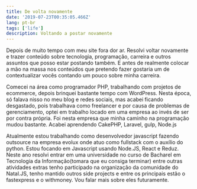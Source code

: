 ```yaml
---
title: De volta novamente
date: '2019-07-23T00:35:05.466Z'
lang: pt-br
tags: ['life']
description: Voltando a postar novamente
---
```


Depois de muito tempo com meu site fora dor ar. Resolvi voltar novamente e trazer conteúdo sobre tecnologia, programação, carreira e outros assuntos que posso estar postando também. E antes de realmente colocar a mão na massa nos conteúdos que pretendo fazer gostaria um de contextualizar vocês contando um pouco sobre minha carreira.

Comecei na área como programador PHP, trabalhando com projetos de ecommerce, depois brinquei bastante tempo com WordPress. Nesta época, só falava nisso no meu blog e redes sociais, mas acabei ficando desgastado, pois trabalhava como freelancer e por causa de problemas de gerenciamento, optei em trabalho locado em uma empresa ao invés de ser por contra própria. Foi nesta empresa que minha caminho na programação mudou bastante. Acabei aprendendo CakePHP, Laravel, gulp, Node.js

Atualmente estou trabalhando como desenvolvedor javascript fazendo outsource na empresa evolux onde atuo como fullstack com o auxílio do python. Estou focando em Javascript usando Node.JS, React e Reduz. Neste ano resolvi entrar em uma universidade no curso de Bacharel em Tecnologia da Informação(tomara que eu consiga terminar) entre outras atividades extras tenho participado na organização da comunidade do Natal.JS, tenho mantido outros side projects e entre os principais estão o fastexpress e o withmoney. Vou falar mais sobre eles futuramente.
